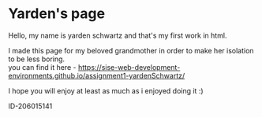 # Yarden's page

Hello, my name is yarden schwartz and that's my first work in html.	

I made this page for my beloved grandmother in order to make her isolation to be less boring.    
you can find it here - https://sise-web-development-environments.github.io/assignment1-yardenSchwartz/

I hope you will enjoy at least as much as i enjoyed doing it :)

ID-206015141
